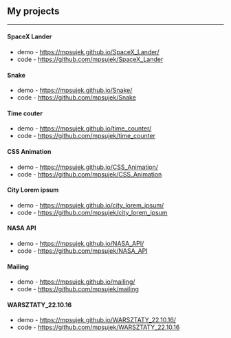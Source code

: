 ## My projects
-------
#### SpaceX Lander
* demo - https://mpsujek.github.io/SpaceX_Lander/
* code - https://github.com/mpsujek/SpaceX_Lander

#### Snake
* demo - https://mpsujek.github.io/Snake/
* code - https://github.com/mpsujek/Snake

#### Time couter
* demo - https://mpsujek.github.io/time_counter/
* code - https://github.com/mpsujek/time_counter

#### CSS Animation
* demo - https://mpsujek.github.io/CSS_Animation/
* code - https://github.com/mpsujek/CSS_Animation

#### City Lorem ipsum
* demo - https://mpsujek.github.io/city_lorem_ipsum/
* code - https://github.com/mpsujek/city_lorem_ipsum

#### NASA API
* demo - https://mpsujek.github.io/NASA_API/
* code - https://github.com/mpsujek/NASA_API

#### Mailing
* demo - https://mpsujek.github.io/mailing/
* code - https://github.com/mpsujek/mailing

#### WARSZTATY_22.10.16

* demo - https://mpsujek.github.io/WARSZTATY_22.10.16/
* code - https://github.com/mpsujek/WARSZTATY_22.10.16
